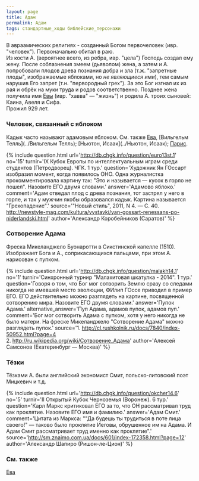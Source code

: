 ```yaml
---
layout: page
title: Адам
permalink: Адам
tags: стандартные_ходы библейские_персонажи
---
```

В авраамических религиях - созданный Богом первочеловек (ивр. "человек"). Первоначально обитал в раю. 
<br>Из кости А. (вероятнее всего, из ребра, ивр. "цела") Господь создал ему жену. После соблазнения змеем (дьяволом) жена, а затем и А. попробовали плодов древа познания добра и зла (т.ж. "запретные плоды", изображаемые яблоками, но <i>не являющиеся ими</i>), тем самым нарушив Его запрет (т.н. "первородный грех"). За это Бог изгнал их из рая и обрёк на муки труда и родов соответственно. Позднее жена получила имя [Евы](../Ева) (ивр. "хавва" — "жизнь") и родила А. троих сыновей: Каина, Авеля и Сифа.
<br>Прожил 929 лет. 

### Человек, связанный с яблоком 
Кадык часто называют адамовым яблоком. См. также [Ева](../Ева), [Вильгельм Телль](../Вильгельм Телль); [Ньютон, Исаак](../Ньютон, Исаак); [Парис](../Парис).

{% include question.html
url='http://db.chgk.info/question/euro13st.1'
no='15'
turnir='IX Кубок Европы по интеллектуальным играм среди студентов (Петродворец). ЧГК. 1 тур.'
question='Художник Ян ГОссарт изобразил момент, когда появилось ОНО. Одна журналистка прокомментировала картину так: "Это и называется — кусок в горло не пошел". Назовите ЕГО двумя словами.'
answer='Адамово яблоко.'
comment='Адам отведал плод с древа познания, тот застрял у него в горле, и так у мужчин якобы образовался кадык. Картина называется "Грехопадение".'
source='"Новый стиль", 2011, N 4. — С. 40. http://newstyle-mag.com/kultura/vystavki/yan-gossart-renessans-po-niderlandski.html'
author='Александр Коробейников (Саратов)'
 %}

### Сотворение Адама 
Фреска Микеланджело Буонаротти в Сикстинской капелле (1510). Изображает Бога и А., соприкасающихся пальцами, при этом А. нарисован с пупком.

{% include question.html
url='http://db.chgk.info/question/malakh14.1'
no='1'
turnir='Синхронный турнир "Малахитовая шкатулка - 2014". 1 тур.'
question='Говоря о том, что Бог мог сотворить Землю сразу со следами никогда не имевшей место эволюции, ФИлип ГОссе приводил в пример ЕГО. ЕГО действительно можно разглядеть на картине, посвященной сотворению мира. Назовите ЕГО двумя словами.'
answer='Пупок Адама.'
alternative_answer='Пуп Адама, адамов пупок, адамов пуп.'
comment='Бог мог сотворить Адама с пупком, хотя у него никогда не было матери. На фреске Микеланджело "Сотворение Адама" можно разглядеть пупок.'
source='1. http://cl.rushkolnik.ru/docs/7840/index-50952.html?page=4 
    <br>2. http://ru.wikipedia.org/wiki/Сотворение_Адама'
author='Алексей Самсонов (Екатеринбург — Москва)'
 %}

### Тёзки 

Тёзками А. были английский экономист Смит, польско-литовский поэт Мицкевич и т.д.

{% include question.html
url='http://db.chgk.info/question/okcher14.6'
no='5'
turnir='II Открытый Кубок Черноземья (Воронеж). 6 тур.'
question='Карл Маркс критиковал ЕГО за то, что ОН рассматривал труд как проклятие. Назовите ЕГО имя и фамилию.'
answer='Адам Смит.'
comment='Цитата из Маркса: ""Да будешь ты трудиться в поте лица своего!" — таково было проклятие Иеговы, обрушенное им на Адама. И Адам Смит рассматривает труд именно как проклятие".'
source='http://sm.znaimo.com.ua/docs/601/index-172358.html?page=12'
author='Александр Шапиро (Ришон-ле-Цион)'
 %}

### См. также 
[Ева](../Ева)

 
